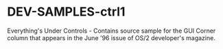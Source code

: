 DEV-SAMPLES-ctrl1
=================

Everything's Under Controls - Contains source sample for the GUI Corner column that appears in the June '96 issue of OS/2 developer's magazine. 
